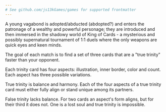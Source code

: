 ```yaml
---
# See github.com/js13kGames/games for supported frontmatter
---
```

A young vagabond is adopted/abducted (abdopted?) and enters the patronage of a wealthy and powerful personage; they are introduced and then immersed in the shadowy world of King of Cards - a mysterious and possibly supernatural tournament of 1:1 duels where the only weapons are quick eyes and keen minds.

The goal of each match is to find a set of three cards that are a "true trinity" faster than your opponent.

Each trinity card has four aspects: illustration, inner border, color and count. Each aspect has three possible variations. 

True trinity is balance and harmony. Each of the four aspects of a true trinity card must either fully align or stand unique among its partners.

False trinity lacks balance. For two cards an aspect's form aligns, but for their third it does not. One is a lost soul and true trinity is impossible.